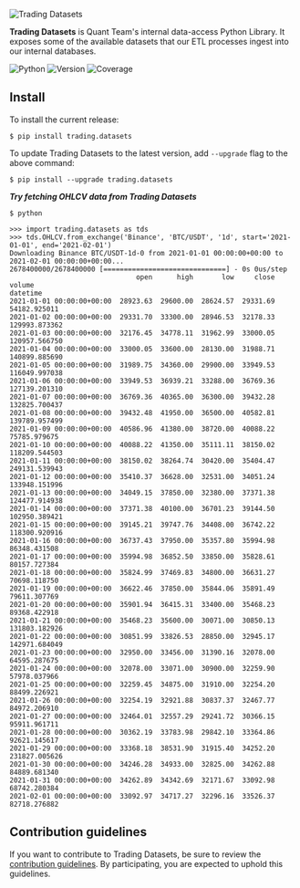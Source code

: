 ![Trading Datasets](external/images/trading-datasets.png)

**Trading Datasets** is Quant Team's internal data-access Python Library. It exposes some of the available datasets that our ETL processes ingest into our internal databases.

![Python](https://img.shields.io/badge/Python-3.7-blue)
![Version](https://img.shields.io/badge/Version-0.5.31-brightgreen)
![Coverage](https://img.shields.io/badge/Coverage-87%25-green)

## Install
To install the current release:

```
$ pip install trading.datasets
```

To update Trading Datasets to the latest version, add `--upgrade` flag to the above command:

```
$ pip install --upgrade trading.datasets
```

**_Try fetching OHLCV data from Trading Datasets_**

```
$ python

```
```
>>> import trading.datasets as tds
>>> tds.OHLCV.from_exchange('Binance', 'BTC/USDT', '1d', start='2021-01-01', end='2021-02-01')
Downloading Binance BTC/USDT-1d-0 from 2021-01-01 00:00:00+00:00 to 2021-02-01 00:00:00+00:00...
2678400000/2678400000 [==============================] - 0s 0us/step
                               open      high       low     close         volume
datetime
2021-01-01 00:00:00+00:00  28923.63  29600.00  28624.57  29331.69   54182.925011
2021-01-02 00:00:00+00:00  29331.70  33300.00  28946.53  32178.33  129993.873362
2021-01-03 00:00:00+00:00  32176.45  34778.11  31962.99  33000.05  120957.566750
2021-01-04 00:00:00+00:00  33000.05  33600.00  28130.00  31988.71  140899.885690
2021-01-05 00:00:00+00:00  31989.75  34360.00  29900.00  33949.53  116049.997038
2021-01-06 00:00:00+00:00  33949.53  36939.21  33288.00  36769.36  127139.201310
2021-01-07 00:00:00+00:00  36769.36  40365.00  36300.00  39432.28  132825.700437
2021-01-08 00:00:00+00:00  39432.48  41950.00  36500.00  40582.81  139789.957499
2021-01-09 00:00:00+00:00  40586.96  41380.00  38720.00  40088.22   75785.979675
2021-01-10 00:00:00+00:00  40088.22  41350.00  35111.11  38150.02  118209.544503
2021-01-11 00:00:00+00:00  38150.02  38264.74  30420.00  35404.47  249131.539943
2021-01-12 00:00:00+00:00  35410.37  36628.00  32531.00  34051.24  133948.151996
2021-01-13 00:00:00+00:00  34049.15  37850.00  32380.00  37371.38  124477.914938
2021-01-14 00:00:00+00:00  37371.38  40100.00  36701.23  39144.50  102950.389421
2021-01-15 00:00:00+00:00  39145.21  39747.76  34408.00  36742.22  118300.920916
2021-01-16 00:00:00+00:00  36737.43  37950.00  35357.80  35994.98   86348.431508
2021-01-17 00:00:00+00:00  35994.98  36852.50  33850.00  35828.61   80157.727384
2021-01-18 00:00:00+00:00  35824.99  37469.83  34800.00  36631.27   70698.118750
2021-01-19 00:00:00+00:00  36622.46  37850.00  35844.06  35891.49   79611.307769
2021-01-20 00:00:00+00:00  35901.94  36415.31  33400.00  35468.23   89368.422918
2021-01-21 00:00:00+00:00  35468.23  35600.00  30071.00  30850.13  131803.182926
2021-01-22 00:00:00+00:00  30851.99  33826.53  28850.00  32945.17  142971.684049
2021-01-23 00:00:00+00:00  32950.00  33456.00  31390.16  32078.00   64595.287675
2021-01-24 00:00:00+00:00  32078.00  33071.00  30900.00  32259.90   57978.037966
2021-01-25 00:00:00+00:00  32259.45  34875.00  31910.00  32254.20   88499.226921
2021-01-26 00:00:00+00:00  32254.19  32921.88  30837.37  32467.77   84972.206910
2021-01-27 00:00:00+00:00  32464.01  32557.29  29241.72  30366.15   95911.961711
2021-01-28 00:00:00+00:00  30362.19  33783.98  29842.10  33364.86   92621.145617
2021-01-29 00:00:00+00:00  33368.18  38531.90  31915.40  34252.20  231827.005626
2021-01-30 00:00:00+00:00  34246.28  34933.00  32825.00  34262.88   84889.681340
2021-01-31 00:00:00+00:00  34262.89  34342.69  32171.67  33092.98   68742.280384
2021-02-01 00:00:00+00:00  33092.97  34717.27  32296.16  33526.37   82718.276882
```

## Contribution guidelines
If you want to contribute to Trading Datasets, be sure to review the [contribution guidelines](CONTRIBUTING.md). By participating, you are expected to uphold this guidelines.
